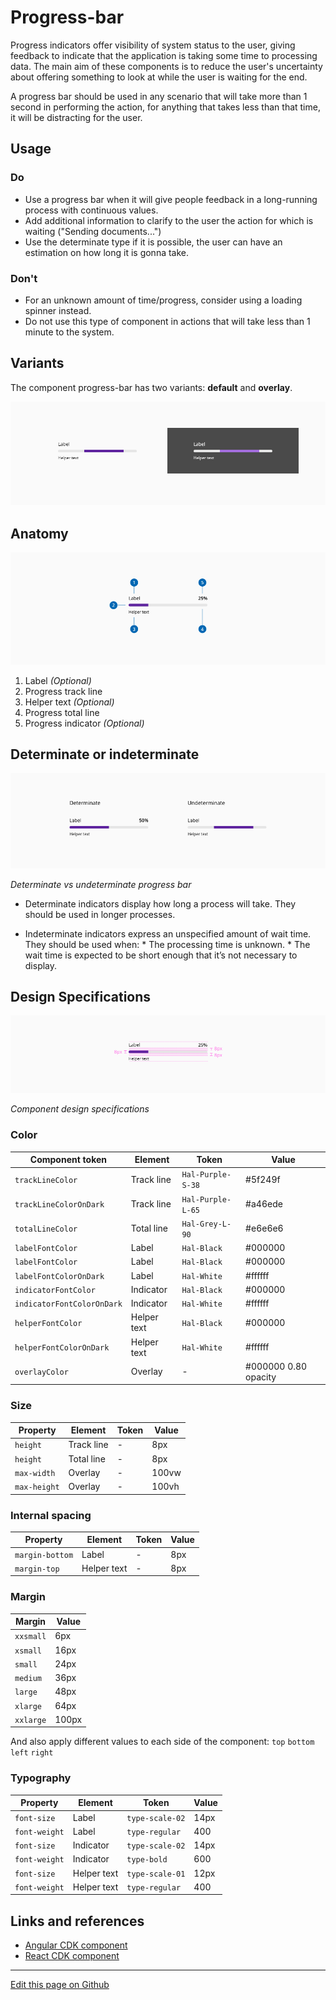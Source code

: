 # Progress-bar

Progress indicators offer visibility of system status to the user, giving feedback to indicate that the application is taking some time to processing data. The main aim of these components is to reduce the user's uncertainty about offering something to look at while the user is waiting for the end.

A progress bar should be used in any scenario that will take more than 1 second in performing the action, for anything that takes less than that time, it will be distracting for the user.

## Usage

### Do

* Use a progress bar when it will give people feedback in a long-running process with continuous values.
* Add additional information to clarify to the user the action for which is waiting ("Sending documents...")
* Use the determinate type if it is possible, the user can have an estimation on how long it is gonna take.

### Don't

* For an unknown amount of time/progress, consider using a loading spinner instead.
* Do not use this type of component in actions that will take less than 1 minute to the system.


## Variants

The component progress-bar has two variants: **default** and **overlay**.

![Progress-bar variants](images/progress_variants.png)

## Anatomy

![Component anatomy](images/progress_anatomy.png)

1. Label _(Optional)_
2. Progress track line
3. Helper text _(Optional)_
4. Progress total line
5. Progress indicator _(Optional)_

## Determinate or indeterminate   
 
![Determinate vs undeterminate progress bar](images/progress_determinate_undeterminate.png)

_Determinate vs undeterminate progress bar_

* Determinate indicators display how long a process will take. They should be used in longer processes.

* Indeterminate indicators express an unspecified amount of wait time. They should be used when:
        * The processing time is unknown.
        * The wait time is expected to be short enough that it’s not necessary to display.   

## Design Specifications

![Component design specifications](images/progress_specs.png)

_Component design specifications_

### Color

| Component token            | Element                   | Token             | Value     |
| -------------------------- | ------------------------- | ----------------- | --------- |
| `trackLineColor`           | Track line                | `Hal-Purple-S-38` | #5f249f   |
| `trackLineColorOnDark`     | Track line                | `Hal-Purple-L-65` | #a46ede   |
| `totalLineColor`           | Total line                | `Hal-Grey-L-90`   | #e6e6e6   |
| `labelFontColor`           | Label                     | `Hal-Black`       | #000000   |
| `labelFontColor`           | Label                     | `Hal-Black`       | #000000   |
| `labelFontColorOnDark`     | Label                     | `Hal-White`       | #ffffff   |
| `indicatorFontColor`       | Indicator                 | `Hal-Black`       | #000000	  |
| `indicatorFontColorOnDark` | Indicator                 | `Hal-White`       | #ffffff	  |
| `helperFontColor`          | Helper text               | `Hal-Black`       | #000000	  |
| `helperFontColorOnDark`    | Helper text               | `Hal-White`       | #ffffff	  |
| `overlayColor`             | Overlay                   | -                 | #000000 0.80 opacity	  |

### Size

| Property        | Element                      | Token            | Value     |
| --------------- | ---------------------------- | ---------------- | --------- |
| `height`        | Track line                   | -                | 8px       |
| `height`        | Total line                   | -                | 8px       |
| `max-width`     | Overlay                      | -                | 100vw     |
| `max-height`    | Overlay                      | -                | 100vh     |

### Internal spacing

| Property        | Element                      | Token            | Value     |
| --------------- | ---------------------------- | ---------------- | --------- |
| `margin-bottom` | Label                        | -                | 8px       |
| `margin-top`    | Helper text                  | -                | 8px       |

### Margin

| Margin | Value |
-- | --
```xxsmall``` | 6px
```xsmall``` | 16px
```small``` | 24px
```medium``` | 36px
```large``` | 48px
```xlarge``` | 64px
```xxlarge``` | 100px

And also apply different values to each side of the component:
```top``` ```bottom``` ```left``` ```right```

### Typography

| Property        | Element          | Token            | Value     |
| --------------- | ---------------- | ---------------- | --------- |
| `font-size`     | Label            | `type-scale-02`  | 14px      |
| `font-weight`   | Label            | `type-regular`   | 400       |
| `font-size`     | Indicator        | `type-scale-02`  | 14px      |
| `font-weight`   | Indicator        | `type-bold`      | 600       |
| `font-size`     | Helper text      | `type-scale-01`  | 12px      |
| `font-weight`   | Helper text      | `type-regular`   | 400       |



## Links and references

* [Angular CDK component](https://developer.dxc.com/tools/angular/next/#/components/progressbar)
* [React CDK component](https://developer.dxc.com/tools/react/next/#/components/progressBar)

____________________________________________________________

[Edit this page on Github](https://github.com/dxc-technology/halstack-style-guide/blob/master/guidelines/components/progressbar/README.md)
